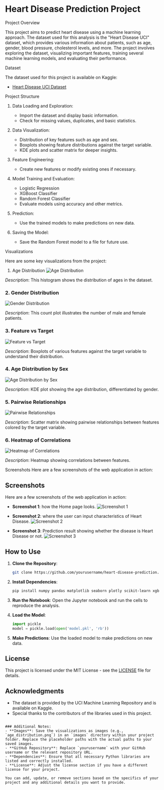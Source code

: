 # Heart Disease Prediction Project

Project Overview

This project aims to predict heart disease using a machine learning approach. The dataset used for this analysis is the "Heart Disease UCI" dataset, which provides various information about patients, such as age, gender, blood pressure, cholesterol levels, and more. The project involves exploring the dataset, visualizing important features, training several machine learning models, and evaluating their performance.

Dataset

The dataset used for this project is available on Kaggle:

- [Heart Disease UCI Dataset](https://www.kaggle.com/datasets/ronitf/heart-disease-uci)

Project Structure

1. Data Loading and Exploration:
   - Import the dataset and display basic information.
   - Check for missing values, duplicates, and basic statistics.

2. Data Visualization:
   - Distribution of key features such as age and sex.
   - Boxplots showing feature distributions against the target variable.
   - KDE plots and scatter matrix for deeper insights.

3. Feature Engineering:
   - Create new features or modify existing ones if necessary.

4. Model Training and Evaluation:
   - Logistic Regression
   - XGBoost Classifier
   - Random Forest Classifier
   - Evaluate models using accuracy and other metrics.

5. Prediction:
   - Use the trained models to make predictions on new data.

6. Saving the Model:
   - Save the Random Forest model to a file for future use.

Visualizations

Here are some key visualizations from the project:

1. Age Distribution
![Age Distribution](images/age_distribution.png)

*Description*: This histogram shows the distribution of ages in the dataset.

### 2. Gender Distribution
![Gender Distribution](images/gender_distribution.png)

*Description*: This count plot illustrates the number of male and female patients.

### 3. Feature vs Target
![Feature vs Target](images/feature_vs_target.png)

*Description*: Boxplots of various features against the target variable to understand their distribution.

### 4. Age Distribution by Sex
![Age Distribution by Sex](images/age_distribution_by_sex.png)

*Description*: KDE plot showing the age distribution, differentiated by gender.

### 5. Pairwise Relationships
![Pairwise Relationships](images/pairwise_relationships.png)

*Description*: Scatter matrix showing pairwise relationships between features colored by the target variable.

### 6. Heatmap of Correlations
![Heatmap of Correlations](images/heatmap_correlations.png)

*Description*: Heatmap showing correlations between features.

Screenshots
Here are a few screenshots of the web application in action:

## Screenshots

Here are a few screenshots of the web application in action:

- **Screenshot 1**: how the Home page looks.
  ![Screenshot 1](assets/screenshot_1.png)

- **Screenshot 2**: where the user can input characteristics of Heart Disease.
  ![Screenshot 2](assets/screenshot_2.png)

- **Screenshot 3**: Prediction result showing whether the disease is Heart Disease or not.
  ![Screenshot 3](assets/screenshot_3.png)
  
## How to Use

1. **Clone the Repository**:
   ```bash
   git clone https://github.com/yourusername/heart-disease-prediction.git
   ```

2. **Install Dependencies**:
   ```bash
   pip install numpy pandas matplotlib seaborn plotly scikit-learn xgboost
   ```

3. **Run the Notebook**:
   Open the Jupyter notebook and run the cells to reproduce the analysis.

4. **Load the Model**:
   ```python
   import pickle
   model = pickle.load(open('model.pkl', 'rb'))
   ```

5. **Make Predictions**:
   Use the loaded model to make predictions on new data.

## License

This project is licensed under the MIT License - see the [LICENSE](LICENSE) file for details.

## Acknowledgments

- The dataset is provided by the UCI Machine Learning Repository and is available on Kaggle.
- Special thanks to the contributors of the libraries used in this project.

```

### Additional Notes:
- **Images**: Save the visualizations as images (e.g., `age_distribution.png`) in an `images` directory within your project folder. Replace the placeholder paths with the actual paths to your saved images.
- **GitHub Repository**: Replace `yourusername` with your GitHub username or the relevant repository URL.
- **Dependencies**: Ensure that all necessary Python libraries are listed and correctly installed.
- **License**: Adjust the license section if you have a different license for your project.

You can add, update, or remove sections based on the specifics of your project and any additional details you want to provide.

